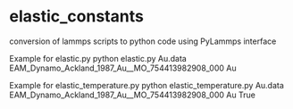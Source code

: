 # elastic_constants
conversion of lammps scripts to python code using PyLammps interface

Example for elastic.py
python elastic.py Au.data EAM_Dynamo_Ackland_1987_Au__MO_754413982908_000 Au

Example for elastic_temperature.py
python elastic_temperature.py Au.data EAM_Dynamo_Ackland_1987_Au__MO_754413982908_000 Au True
